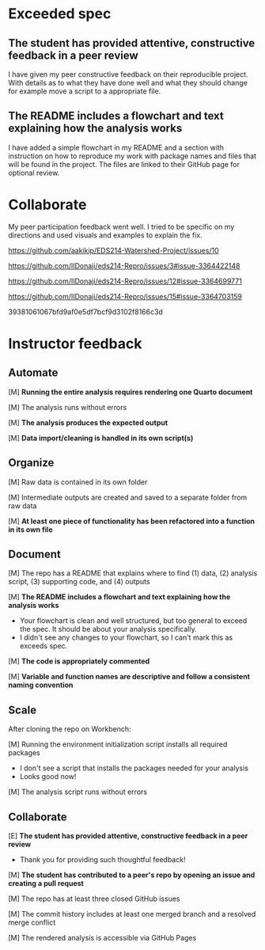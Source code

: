 # Exceeded spec

## The student has provided attentive, constructive feedback in a peer review

I have given my peer constructive feedback on their reproducible project. With details as to what they have done well and what they should change for example move a script to a appropriate file. 

## The README includes a flowchart and text explaining how the analysis works

I have added a simple flowchart in my README and a section with instruction on how to reproduce my work with package names and files that will be found in the project. The files are linked to their GitHub page for optional review.  


# Collaborate

My peer participation feedback went well. I tried to be specific on my directions and used visuals and examples to explain the fix. 

https://github.com/aakikip/EDS214-Watershed-Project/issues/10

https://github.com/IIDonaji/eds214-Repro/issues/3#issue-3364422148

https://github.com/IIDonaji/eds214-Repro/issues/12#issue-3364699771

https://github.com/IIDonaji/eds214-Repro/issues/15#issue-3364703159


39381061067bfd9af0e5df7bcf9d3102f8166c3d

# Instructor feedback

## Automate

[M] **Running the entire analysis requires rendering one Quarto document**

[M] The analysis runs without errors

[M] **The analysis produces the expected output**

[M] **Data import/cleaning is handled in its own script(s)**

## Organize

[M] Raw data is contained in its own folder

[M] Intermediate outputs are created and saved to a separate folder from raw data

[M] **At least one piece of functionality has been refactored into a function in its own file**

## Document

[M] The repo has a README that explains where to find (1) data, (2) analysis script, (3) supporting code, and (4) outputs

[M] **The README includes a flowchart and text explaining how the analysis works**

- Your flowchart is clean and well structured, but too general to exceed the spec. It should be about your analysis specifically.
- I didn't see any changes to your flowchart, so I can't mark this as exceeds spec.

[M] **The code is appropriately commented**

[M] **Variable and function names are descriptive and follow a consistent naming convention**

## Scale

After cloning the repo on Workbench:

[M] Running the environment initialization script installs all required packages

- I don't see a script that installs the packages needed for your analysis
- Looks good now!

[M] The analysis script runs without errors

## Collaborate

[E] **The student has provided attentive, constructive feedback in a peer review**

- Thank you for providing such thoughtful feedback!

[M] **The student has contributed to a peer's repo by opening an issue and creating a pull request**

[M] The repo has at least three closed GitHub issues

[M] The commit history includes at least one merged branch and a resolved merge conflict

[M] The rendered analysis is accessible via GitHub Pages
